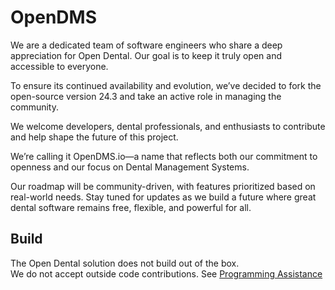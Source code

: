 # OpenDMS
We are a dedicated team of software engineers who share a deep appreciation for Open Dental. Our goal is to keep it truly open and accessible to everyone.

To ensure its continued availability and evolution, we’ve decided to fork the open-source version 24.3 and take an active role in managing the community.

We welcome developers, dental professionals, and enthusiasts to contribute and help shape the future of this project.

We’re calling it OpenDMS.io—a name that reflects both our commitment to openness and our focus on Dental Management Systems.

Our roadmap will be community-driven, with features prioritized based on real-world needs. Stay tuned for updates as we build a future where great dental software remains free, flexible, and powerful for all.

## Build
The Open Dental solution does not build out of the box.\
We do not accept outside code contributions. See [Programming Assistance](https://www.opendental.com/site/programmingassistance.html)
